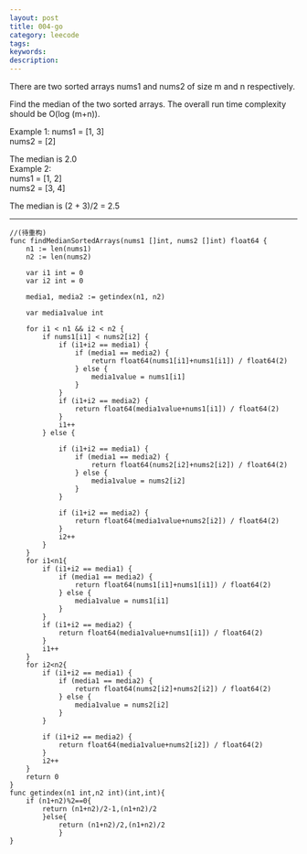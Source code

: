 ```yaml
---
layout: post
title: 004-go
category: leecode
tags: 
keywords: 
description: 
---
```


There are two sorted arrays nums1 and nums2 of size m and n respectively.  

Find the median of the two sorted arrays. The overall run time complexity should be O(log (m+n)).

Example 1: 
nums1 = [1, 3]  
nums2 = [2]  

The median is 2.0  
Example 2:  
nums1 = [1, 2]  
nums2 = [3, 4]  
  
The median is (2 + 3)/2 = 2.5  

----------


    //(待重构)
    func findMedianSortedArrays(nums1 []int, nums2 []int) float64 {
    	n1 := len(nums1)
    	n2 := len(nums2)
    
    	var i1 int = 0
    	var i2 int = 0
    
    	media1, media2 := getindex(n1, n2)
    
    	var media1value int
    
    	for i1 < n1 && i2 < n2 {
    		if nums1[i1] < nums2[i2] {
    			if (i1+i2 == media1) {
    				if (media1 == media2) {
    					return float64(nums1[i1]+nums1[i1]) / float64(2)
    				} else {
    					media1value = nums1[i1]
    				}
    			}
    			if (i1+i2 == media2) {
    				return float64(media1value+nums1[i1]) / float64(2)
    			}
    			i1++
    		} else {
    
    			if (i1+i2 == media1) {
    				if (media1 == media2) {
    					return float64(nums2[i2]+nums2[i2]) / float64(2)
    				} else {
    					media1value = nums2[i2]
    				}
    			}
    
    			if (i1+i2 == media2) {
    				return float64(media1value+nums2[i2]) / float64(2)
    			}
    			i2++
    		}
    	}
    	for i1<n1{
    		if (i1+i2 == media1) {
    			if (media1 == media2) {
    				return float64(nums1[i1]+nums1[i1]) / float64(2)
    			} else {
    				media1value = nums1[i1]
    			}
    		}
    		if (i1+i2 == media2) {
    			return float64(media1value+nums1[i1]) / float64(2)
    		}
    		i1++
    	}
    	for i2<n2{
    		if (i1+i2 == media1) {
    			if (media1 == media2) {
    				return float64(nums2[i2]+nums2[i2]) / float64(2)
    			} else {
    				media1value = nums2[i2]
    			}
    		}
    
    		if (i1+i2 == media2) {
    			return float64(media1value+nums2[i2]) / float64(2)
    		}
    		i2++
    	}
    	return 0
    }
    func getindex(n1 int,n2 int)(int,int){
    	if (n1+n2)%2==0{
    		return (n1+n2)/2-1,(n1+n2)/2
    		}else{
    			return (n1+n2)/2,(n1+n2)/2
    			}
    }